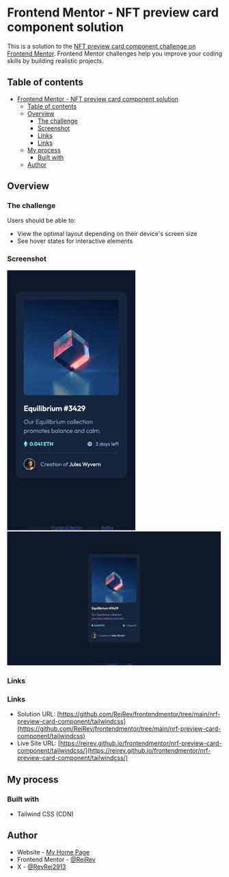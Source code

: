 # Frontend Mentor - NFT preview card component solution

This is a solution to the [NFT preview card component challenge on Frontend Mentor](https://www.frontendmentor.io/challenges/nft-preview-card-component-SbdUL_w0U). Frontend Mentor challenges help you improve your coding skills by building realistic projects. 

## Table of contents

- [Frontend Mentor - NFT preview card component solution](#frontend-mentor---nft-preview-card-component-solution)
  - [Table of contents](#table-of-contents)
  - [Overview](#overview)
    - [The challenge](#the-challenge)
    - [Screenshot](#screenshot)
    - [Links](#links)
    - [Links](#links-1)
  - [My process](#my-process)
    - [Built with](#built-with)
  - [Author](#author)

## Overview

### The challenge

Users should be able to:

- View the optimal layout depending on their device's screen size
- See hover states for interactive elements

### Screenshot

<img src="./screenshot/mobile.jpeg" width=300 />

<img src="./screenshot/desktop.jpeg" width=500 />

### Links

### Links

- Solution URL: [https://github.com/ReiRev/frontendmentor/tree/main/nrf-preview-card-component/tailwindcss](https://github.com/ReiRev/frontendmentor/tree/main/nrf-preview-card-component/tailwindcss)
- Live Site URL: [https://reirev.github.io/frontendmentor/nrf-preview-card-component/tailwindcss/](https://reirev.github.io/frontendmentor/nrf-preview-card-component/tailwindcss/)

## My process

### Built with

- Tailwind CSS (CDN)

## Author

- Website - [My Home Page](https://reirev.net/)
- Frontend Mentor - [@ReiRev](https://www.frontendmentor.io/profile/ReiRev)
- X - [@RevRei2913](https://www.twitter.com/RevRei2913)

